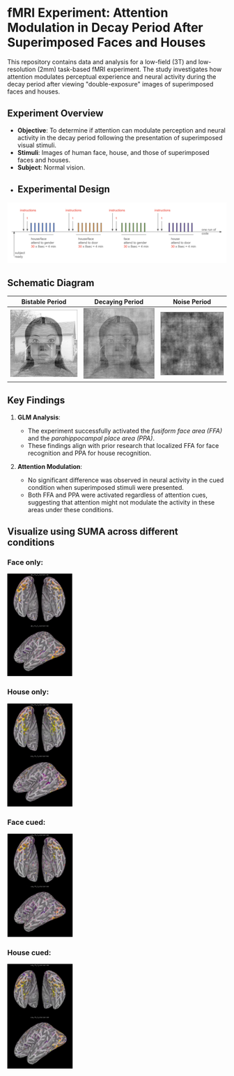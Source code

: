 # fMRI Experiment: Attention Modulation in Decay Period After Superimposed Faces and Houses

This repository contains data and analysis for a low-field (3T) and low-resolution (2mm) task-based fMRI experiment. The study investigates how attention modulates perceptual experience and neural activity during the decay period after viewing "double-exposure" images of superimposed faces and houses.

## Experiment Overview

- **Objective**: To determine if attention can modulate perception and neural activity in the decay period following the presentation of superimposed visual stimuli.
- **Stimuli**: Images of human face, house, and those of superimposed faces and houses.
- **Subject**: Normal vision.
- ## Experimental Design

![Experimental Design](images/design.png)


## Schematic Diagram 
| Bistable Period                             | Decaying Period                            | Noise Period                               |
|---------------------------------------------|--------------------------------------------|--------------------------------------------|
| ![Bistable](images/bistable_image.png)     | ![Decaying](images/decaying_image.png)     | ![Noise](images/noise_image.png)          |



## Key Findings

1. **GLM Analysis**:
    - The experiment successfully activated the *fusiform face area (FFA)* and the *parahippocampal place area (PPA)*.
    - These findings align with prior research that localized FFA for face recognition and PPA for house recognition.

2. **Attention Modulation**:
    - No significant difference was observed in neural activity in the cued condition when superimposed stimuli were presented.
    - Both FFA and PPA were activated regardless of attention cues, suggesting that attention might not modulate the activity in these areas under these conditions.

##  Visualize using SUMA across different conditions


### Face only:
<img src="images/only_face.png" alt="Result 1" width="150"/>

### House only:
<img src="images/only_house.png" alt="Result 1" width="150"/>

### Face cued:
<img src="images/attention_face.png" alt="Result 1" width="150"/>

### House cued:
<img src="images/attention_house.png" alt="Result 1" width="150"/>